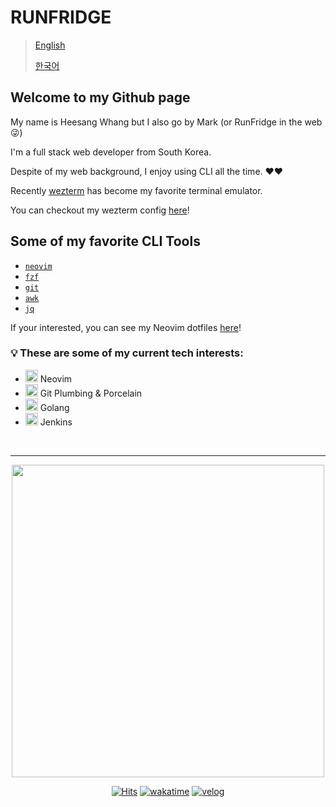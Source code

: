 # RUNFRIDGE

> [English](README.md)
>
> [한국어](README_KO.md)

## Welcome to my Github page

My name is Heesang Whang but I also go by Mark (or RunFridge in the web 😜)

I'm a full stack web developer from South Korea.

Despite of my web background, I enjoy using CLI all the time. ❤️❤️

Recently [wezterm](https://wezfurlong.org/wezterm/) has become my favorite terminal emulator.

You can checkout my wezterm config [here](https://github.com/hwhang0917/wezterm)!

## Some of my favorite CLI Tools

- [`neovim`](https://github.com/neovim/neovim)
- [`fzf`](https://github.com/junegunn/fzf)
- [`git`](https://git-scm.com/)
- [`awk`](https://www.gnu.org/software/gawk/manual/gawk.html)
- [`jq`](https://jqlang.github.io/jq/manual/)

If your interested, you can see my Neovim dotfiles [here](https://github.com/hwhang0917/nvim)!

### 💡 These are some of my current tech interests:

<ul>
    <li>
        <img src="https://noticon-static.tammolo.com/dgggcrkxq/image/upload/v1658627782/noticon/ltx7mg3uludcsgblvkce.png" width="20px">
        <span> Neovim </span>
    </li>
    <li>
        <img src="https://noticon-static.tammolo.com/dgggcrkxq/image/upload/v1566913419/noticon/xf9bevlrgugi7xj6xkhp.png" width="20px">
        <span> Git Plumbing & Porcelain </span>
    </li>
    <li>
        <img src="https://noticon-static.tammolo.com/dgggcrkxq/image/upload/v1640252259/noticon/plbpsqmf2vq7e2adh09r.png" width="20px">
        <span> Golang </span>
    </li>
    <li>
        <img src="https://noticon-static.tammolo.com/dgggcrkxq/image/upload/v1566778391/noticon/l0uiouhpeiq31huqu7ft.jpg" width="20px">
        <span> Jenkins </span>
    </li>
</ul>

<br />

---

<div align=center>
<a href="https://wakatime.com/@heesangw"><img src="https://wakatime.com/share/@heesangw/c3565342-5786-4b71-8a11-41cc9b986c9f.png" width="500px" /></a>
    
[![Hits](https://hits.sh/github.com/hwhang0917.svg?view=today-total&label=visitors)](https://hits.sh/github.com/hwhang0917/)
[![wakatime](https://wakatime.com/badge/user/fa40e415-9fa3-4a66-88b8-f50819bf5511.svg)](https://wakatime.com/@fa40e415-9fa3-4a66-88b8-f50819bf5511)
[![velog](https://img.shields.io/badge/velog-RunFridge-20C997?logo=velog)](https://velog.io/@runfridge)
</div>

